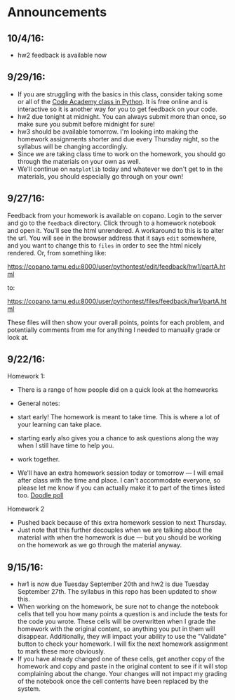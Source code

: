 # Announcements

## 10/4/16:

* hw2 feedback is available now


## 9/29/16:

* If you are struggling with the basics in this class, consider taking some or all of the [Code Academy class in Python](https://www.codecademy.com/learn/learn-python). It is free online and is interactive so it is another way for you to get feedback on your code.
* hw2 due tonight at midnight. You can always submit more than once, so make sure you submit before midnight for sure!
* hw3 should be available tomorrow. I'm looking into making the homework assignments shorter and due every Thursday night, so the syllabus will be changing accordingly.
* Since we are taking class time to work on the homework, you should go through the materials on your own as well.
* We'll continue on `matplotlib` today and whatever we don't get to in the materials, you should especially go through on your own!


## 9/27/16:

Feedback from your homework is available on copano. Login to the server and go to the `feedback` directory. Click through to a homework notebook and open it. You'll see the html unrendered. A workaround to this is to alter the url. You will see in the browser address that it says `edit` somewhere, and you want to change this to `files` in order to see the html nicely rendered. Or, from something like:

https://copano.tamu.edu:8000/user/pythontest/edit/feedback/hw1/partA.html

to:

https://copano.tamu.edu:8000/user/pythontest/files/feedback/hw1/partA.html


These files will then show your overall points, points for each problem, and potentially comments from me for anything I needed to manually grade or look at.


## 9/22/16:

Homework 1:

* There is a range of how people did on a quick look at the homeworks
* General notes:

 * start early! The homework is meant to take time. This is where a lot of your learning can take place.
 * starting early also gives you a chance to ask questions along the way when I still have time to help you.
 * work together.

* We'll have an extra homework session today or tomorrow — I will email after class with the time and place. I can't accommodate everyone, so please let me know if you can actually make it to part of the times listed too. [Doodle poll]( http://doodle.com/poll/ysm6x4by9wpbu4up)


Homework 2

* Pushed back because of this extra homework session to next Thursday.
* Just note that this further decouples when we are talking about the material with when the homework is due — but you should be working on the homework as we go through the material anyway.


## 9/15/16:

* hw1 is now due Tuesday September 20th and hw2 is due Tuesday September 27th. The syllabus in this repo has been updated to show this.
* When working on the homework, be sure not to change the notebook cells that tell you how many points a question is and include the tests for the code you wrote. These cells will be overwritten when I grade the homework with the original content, so anything you put in them will disappear. Additionally, they will impact your ability to use the "Validate" button to check your homework. I will fix the next homework assignment to mark these more obviously.
* If you have already changed one of these cells, get another copy of the homework and copy and paste in the original content to see if it will stop complaining about the change. Your changes will not impact my grading of the notebook once the cell contents have been replaced by the system.
